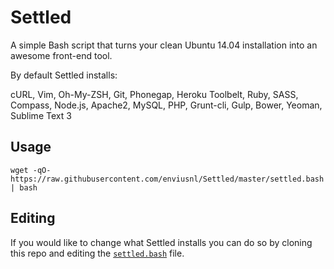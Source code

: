 Settled
=======
A simple Bash script that turns your clean Ubuntu 14.04 installation into an awesome front-end tool.

By default Settled installs:

cURL, Vim, Oh-My-ZSH,
Git, Phonegap, Heroku Toolbelt,
Ruby, SASS, Compass, Node.js,
Apache2, MySQL, PHP,
Grunt-cli, Gulp, Bower, Yeoman,
Sublime Text 3

## Usage
```
wget -qO- https://raw.githubusercontent.com/enviusnl/Settled/master/settled.bash | bash
```

## Editing
If you would like to change what Settled installs you can do so by cloning this repo and editing the [`settled.bash`](https://github.com/enviusnl/Settled/blob/master/settled.bash) file.
